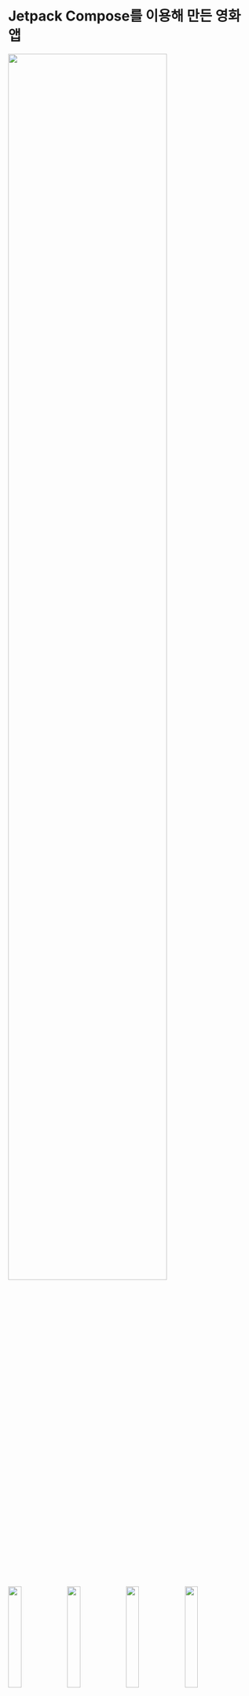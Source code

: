 # Jetpack Compose를 이용해 만든 영화 앱

<img width="80%" src="https://github.com/PParkcode/Movie-App-with-Compose/assets/80203360/3df818ff-eeed-4820-af5f-6f348d6b4dd2" />

<img width = "23%" src ="https://github.com/PParkcode/Movie-App-with-Compose/assets/80203360/051bfa97-0073-474a-811b-2f942a0cd19c" />
<img width ="23%" src = "https://github.com/PParkcode/Movie-App-with-Compose/assets/80203360/5d503718-9863-4030-85ab-7060ee2f320c"/>       
<img width ="23%" src = "https://github.com/PParkcode/Movie-App-with-Compose/assets/80203360/58c65e5d-47e6-4ddf-a6d0-7053869b1980"/>
<img width ="23%" src = "https://github.com/PParkcode/Movie-App-with-Compose/assets/80203360/47fc0a1e-1f98-4f29-b7ee-13c63b8a514f"/>

 
## 소개
- 최신 유행하는 영화를 알아보아요
- 원하는 영화를 검색하고 찾아볼 수 있어요
- 필터를 이용해서 원하는 장르의 영화를 찾아볼 수 있어요
- 맘에 드는 영화는 DB에 저장하고 나중에 확인할 수 있어요

## 사용 기술

### Architecture
  - MVVM
  - Clean Architecutre
![](https://user-images.githubusercontent.com/33443660/183052546-59e53292-72c5-480c-ba5c-1a302376ddd6.png)

### Jetpack
  - Compose
  - ViewModel
  - LiveData
  - Navigation
  - Room

### Network
  - Retrofit2
  - Gson
### Imgae Loader
  - Coil
### DI
  - Hilt
### Multi Module
- App
- Presentation
- Data
- Domain

### Open API
  - [TMDB](https://developer.themoviedb.org/docs/getting-started)

